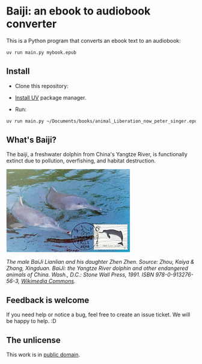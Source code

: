 # Baiji: an ebook to audiobook converter

This is a Python program that converts an ebook text to an audiobook:

```sh
uv run main.py mybook.epub
```

## Install

* Clone this repository:


* [Install UV](https://docs.astral.sh/uv/#installation) package manager.
* Run:

```sh
uv run main.py ~/Documents/books/animal_Liberation_now_peter_singer.epub
```

## What's Baiji?

The baiji, a freshwater dolphin from China's Yangtze River, is functionally extinct due to pollution, overfishing, and habitat destruction.

<img src='./images/baiji.jpg' alt='Picture of Falkland Island Fox'>

*The male BaiJi Lianlian and his daughter Zhen Zhen. Source:
Zhou, Kaiya & Zhang, Xingduan. BaiJi: the Yangtze River dolphin and other endangered animals of China. Wash., D.C.: Stone Wall Press, 1991. ISBN 978-0-913276-56-3,  [Wikimedia Commons](https://commons.wikimedia.org/wiki/File:Lianlian_and_Zhenzhen,_two_Chinese_River_Dolphins.jpg).*


## Feedback is welcome

If you need help or notice a bug, feel free to create an issue ticket. We will be happy to help. :D


## The unlicense

This work is in [public domain](UNLICENSE).
